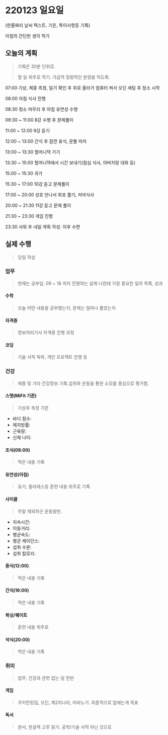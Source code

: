 # 220123 일요일

(한줄짜리 날씨 텍스트. 기온, 특이사항등 기록)

아침의 간단한 생각 적기

## 오늘의 계획

> 기록은 30분 단위로.
>
> 할 일 위주로 적기. 가급적 정량적인 분량을 적도록.

07:00 기상, 체중 측정, 일기 확인 후 위로 올라가 컴퓨터 켜서 오딘 세팅 후 청소 시작

08:00 아침 식사 진행

08:30 청소 마무리 후 아침 유연성 수행

09:30 ~ 11:00 8강 수행 후 문제풀이

11:00 ~ 12:00 9강 듣기

12:00 ~ 13:00 간식 후 잠깐 휴식, 문풀 마저

13:00 ~ 13:30 할머니댁 가기

13:30 ~ 15:00 할머니댁에서 시간 보내기(점심 식사, 아버지랑 대화 등)

15:00 ~ 15:30 귀가

15:30 ~ 17:00 10강 듣고 문제풀이

17:00 ~ 20:00 성호 만나서 회포 풀기, 저녁식사

20:00 ~ 21:30 11강 듣고 문제 풀이

21:30 ~ 23:30 게임 진행

23:30 샤워 후 내일 계획 작성. 이후 수면

## 실제 수행

> 당일 작성

### 업무

> 현재는 공부임. 09 ~ 18 까지 진행하는 실제 나한테 가장 중요한 일의 목록, 성과

#### 수학

> 오늘 어떤 내용을 공부했는지, 문제는 얼마나 풀었는지

#### 자격증

> 정보처리기사 자격증 진행 과정

#### 코딩

> 기술 서적 독파, 개인 프로젝트 진행 등



### 건강

> 체중 및 기타 건강정보 기록.섭취와 운동을 통한 소모를 중심으로 평가함.

#### 스탯(MiFit 기준)

> 기상후 측정 기준

* 바디 점수:
* 체지방률:
* 근육량:
* 신체 나이:

#### 조식(08:00)

> 먹은 내용 기록

#### 유연성(아침)

> 요가, 필라테스등 훈련 내용 위주로 기록

#### 사이클

> 주말 제외하곤 운동량만.

* 지속시간:
* 이동거리:
* 평균속도:
* 평균 케이던스:
* 섭취 수분:
* 섭취 칼로리:

#### 중식(12:00)

> 먹은 내용 기록

#### 간식(16:00)

> 먹은 내용 기록

#### 복싱/웨이트

> 훈련 내용 위주로

#### 석식(20:00)

> 먹은 내용 기록



### 취미

> 업무, 건강과 관련 없는 일 전반

#### 게임

> 쿠키런킹덤, 오딘, 제2의나라, 마비노기. 최종적으로 없애는게 목표

#### 독서

> 원서, 한글책 고루 읽기. 공학/기술 서적 아닌 것으로

